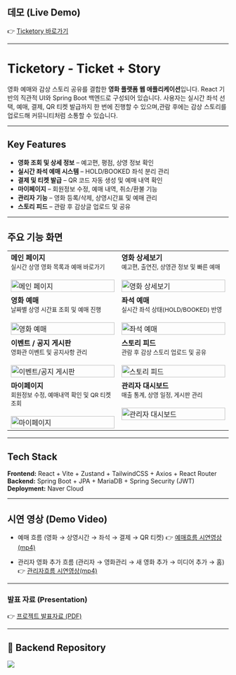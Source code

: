 ## 데모 (Live Demo)
👉 [Ticketory 바로가기](http://211.188.58.155:8080/)  

---
# Ticketory - Ticket + Story

영화 예매와 감상 스토리 공유를 결합한 **영화 플랫폼 웹 애플리케이션**입니다. React 기반의 직관적 UI와 Spring Boot 백엔드로 구성되어 있습니다.
사용자는 실시간 좌석 선택, 예매, 결제, QR 티켓 발급까지 한 번에 진행할 수 있으며,관람 후에는 감상 스토리를 업로드해 커뮤니티처럼 소통할 수 있습니다.  

---

## Key Features

- **영화 조회 및 상세 정보** – 예고편, 평점, 상영 정보 확인  
- **실시간 좌석 예매 시스템** – HOLD/BOOKED 좌석 분리 관리  
- **결제 및 티켓 발급** – QR 코드 자동 생성 및 예매 내역 확인  
- **마이페이지** – 회원정보 수정, 예매 내역, 취소/환불 기능  
- **관리자 기능** – 영화 등록/삭제, 상영시간표 및 예매 관리  
- **스토리 피드** – 관람 후 감상글 업로드 및 공유  

---

## 주요 기능 화면

<table>
  <tr>
    <td width="50%" valign="top">
      <b>메인 페이지</b><br/>
      <sub>실시간 상영 영화 목록과 예매 바로가기</sub><br/><br/>
      <img alt="메인 페이지" src="https://github.com/user-attachments/assets/4c69e2ba-f6c2-404b-8217-c8f42dcfdb2b" width="100%"/>
    </td>
    <td width="50%" valign="top">
      <b>영화 상세보기</b><br/>
      <sub>예고편, 출연진, 상영관 정보 및 빠른 예매</sub><br/><br/>
      <img alt="영화 상세보기" src="https://github.com/user-attachments/assets/3b059e38-9587-4339-8273-68e41e18d32a" width="100%"/>
    </td>
  </tr>
  <tr>
    <td width="50%" valign="top">
      <b>영화 예매</b><br/>
      <sub>날짜별 상영 시간표 조회 및 예매 진행</sub><br/><br/>
      <img alt="영화 예매" src="https://github.com/user-attachments/assets/3baff37f-8b1a-43ac-b9a9-8dc519498ccd" width="100%"/>
    </td>
    <td width="50%" valign="top">
      <b>좌석 예매</b><br/>
      <sub>실시간 좌석 상태(HOLD/BOOKED) 반영</sub><br/><br/>
      <img alt="좌석 예매" src="https://github.com/user-attachments/assets/d17b63db-b3da-47d9-9d96-7dbb9408d530" width="100%"/>
    </td>
  </tr>
  <tr>
    <td width="50%" valign="top">
      <b>이벤트 / 공지 게시판</b><br/>
      <sub>영화관 이벤트 및 공지사항 관리</sub><br/><br/>
      <img alt="이벤트/공지 게시판" src="https://github.com/user-attachments/assets/4237168c-5b2d-4368-9289-d366e018dc47" width="100%"/>
    </td>
    <td width="50%" valign="top">
      <b>스토리 피드</b><br/>
      <sub>관람 후 감상 스토리 업로드 및 공유</sub><br/><br/>
      <img alt="스토리 피드" src="https://github.com/user-attachments/assets/19bdba85-5d19-4228-9096-d550a06195a3" width="100%"/>
    </td>
  </tr>
  <tr>
    <td width="50%" valign="top">
      <b>마이페이지</b><br/>
      <sub>회원정보 수정, 예매내역 확인 및 QR 티켓 조회</sub><br/><br/>
      <img alt="마이페이지" src="https://github.com/user-attachments/assets/5b04fc87-e762-446a-935e-34b5b45bf2ca" width="100%"/>
    </td>
    <td width="50%" valign="top">
      <b>관리자 대시보드</b><br/>
      <sub>매출 통계, 상영 일정, 게시판 관리</sub><br/><br/>
      <img alt="관리자 대시보드" src="https://github.com/user-attachments/assets/1f757295-1cb7-41ab-8aad-5478be12cffe" width="100%"/>
    </td>
  </tr>
</table>

---
##  Tech Stack

**Frontend:** React + Vite + Zustand + TailwindCSS + Axios + React Router  
**Backend:** Spring Boot + JPA + MariaDB + Spring Security (JWT)  
**Deployment:** Naver Cloud 

---

## 시연 영상 (Demo Video)
- 예매 흐름 (영화 → 상영시간 → 좌석 → 결제 → QR 티켓)
👉 [예매흐름 시연영상(mp4)](https://github.com/user-attachments/assets/099c75e4-6254-4c2b-84b9-2d4b7cf5523c)

- 관리자 영화 추가 흐름 (관리자 → 영화관리 → 새 영화 추가 → 미디어 추가 → 홈)
👉 [관리자흐름 시연영상(mp4)](https://github.com/user-attachments/assets/b60a7af4-1f1d-457d-9535-ce3da64a18c4)

---

### 발표 자료 (Presentation) 
👉 [프로젝트 발표자료 (PDF)](https://github.com/user-attachments/files/22225340/ticketory_presentation_final.pdf)

---

## 🔗 Backend Repository

<a href="https://github.com/sjyun0507/Ticketory.git" target="_blank">
  <img src="https://img.shields.io/badge/-%20Go%20to%20Backend%20Repo-2E8B57?style=for-the-badge&logo=springboot&logoColor=white" />
</a>



